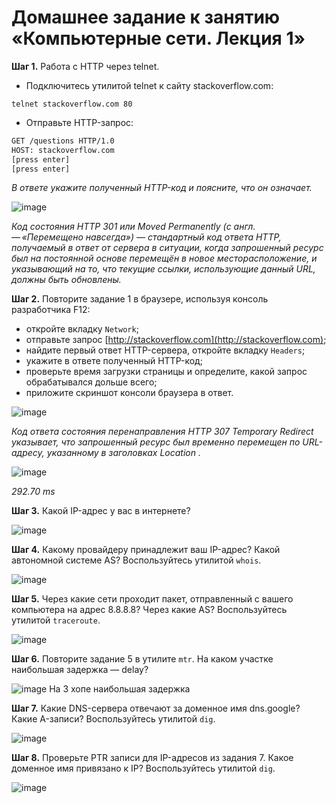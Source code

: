 # Домашнее задание к занятию «Компьютерные сети. Лекция 1»


**Шаг 1.** Работа c HTTP через telnet.

- Подключитесь утилитой telnet к сайту stackoverflow.com:

`telnet stackoverflow.com 80`
 
- Отправьте HTTP-запрос:

```bash
GET /questions HTTP/1.0
HOST: stackoverflow.com
[press enter]
[press enter]
```
*В ответе укажите полученный HTTP-код и поясните, что он означает.*

![image](https://user-images.githubusercontent.com/75835363/227733995-d410d966-ccbe-442a-9a0f-9de3f0e41532.png)

*Код состояния HTTP 301 или Moved Permanently (с англ. — «Перемещено навсегда») — стандартный код ответа HTTP, получаемый в ответ от сервера в ситуации, когда запрошенный ресурс был на постоянной основе перемещён в новое месторасположение, и указывающий на то, что текущие ссылки, использующие данный URL, должны быть обновлены.*

**Шаг 2.** Повторите задание 1 в браузере, используя консоль разработчика F12:

 - откройте вкладку `Network`;
 - отправьте запрос [http://stackoverflow.com](http://stackoverflow.com);
 - найдите первый ответ HTTP-сервера, откройте вкладку `Headers`;
 - укажите в ответе полученный HTTP-код;
 - проверьте время загрузки страницы и определите, какой запрос обрабатывался дольше всего;
 - приложите скриншот консоли браузера в ответ.

![image](https://user-images.githubusercontent.com/75835363/227734760-c5f2f241-8825-4114-a3ca-3919ef27bec4.png)

*Код ответа состояния перенаправления HTTP 307 Temporary Redirect указывает, что запрошенный ресурс был временно перемещен по URL-адресу, указанному в заголовках Location .*

![image](https://user-images.githubusercontent.com/75835363/227734791-8a3aa65d-a31d-47d1-abdd-9cdeb2940d78.png)

*292.70 ms*



**Шаг 3.** Какой IP-адрес у вас в интернете?

![image](https://user-images.githubusercontent.com/75835363/227736750-fb7599c5-7b1f-4af8-b8b5-5887f590bf6e.png)

**Шаг 4.** Какому провайдеру принадлежит ваш IP-адрес? Какой автономной системе AS? Воспользуйтесь утилитой `whois`.

![image](https://user-images.githubusercontent.com/75835363/227736776-19b6ffce-98e7-42d1-9835-dc537620fc0c.png)

**Шаг 5.** Через какие сети проходит пакет, отправленный с вашего компьютера на адрес 8.8.8.8? Через какие AS? Воспользуйтесь утилитой `traceroute`.

![image](https://user-images.githubusercontent.com/75835363/227737325-1f430c5b-4d63-41ca-bb1a-fd38eb1bd060.png)

**Шаг 6.** Повторите задание 5 в утилите `mtr`. На каком участке наибольшая задержка — delay?

![image](https://user-images.githubusercontent.com/75835363/227737653-f1934078-b2a8-4a29-b011-99c410c90bf9.png)
На 3 хопе наибольшая задержка

**Шаг 7.** Какие DNS-сервера отвечают за доменное имя dns.google? Какие A-записи? Воспользуйтесь утилитой `dig`.

![image](https://user-images.githubusercontent.com/75835363/227738429-523f1e82-2c70-4e7c-b5cc-53a32a38d30e.png)

**Шаг 8.** Проверьте PTR записи для IP-адресов из задания 7. Какое доменное имя привязано к IP? Воспользуйтесь утилитой `dig`.

![image](https://user-images.githubusercontent.com/75835363/227738622-bd2c5bb4-b3b9-4949-b6e0-b690a16a669b.png)


